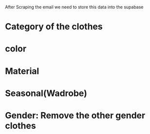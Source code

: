 After Scraping the email we need to store this data into the supabase

# Category of the clothes

# color

# Material

# Seasonal(Wadrobe)

# Gender: Remove the other gender clothes
